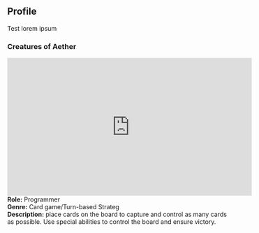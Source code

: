 ## Profile

Test lorem ipsum

### Creatures of Aether
<iframe width="560" height="315" src="https://www.youtube.com/embed/1XDoyvstT3s" title="YouTube video player" frameborder="0" allow="accelerometer; autoplay; clipboard-write; encrypted-media; gyroscope; picture-in-picture; web-share" allowfullscreen></iframe>
<b>Role:</b> Programmer
</br>
<b>Genre:</b> Card game/Turn-based Strateg
</br>
<b>Description:</b> place cards on the board to capture and control as many cards as possible. Use special abilities to control the board and ensure victory.
